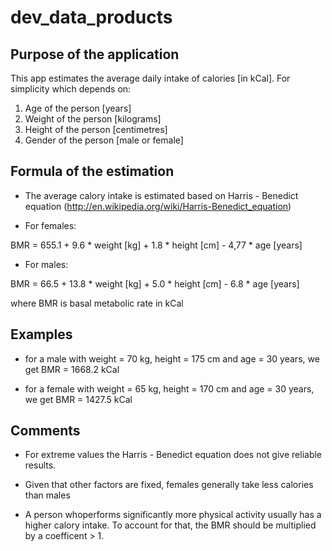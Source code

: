 dev_data_products
=================
## Purpose of the application

This app estimates the average daily intake of calories [in kCal]. For simplicity which depends on:

1. Age of the person [years]
2. Weight of the person [kilograms]
3. Height of the person [centimetres]
4. Gender of the person [male or female]

## Formula of the estimation

- The average calory intake is estimated based on Harris - Benedict equation (http://en.wikipedia.org/wiki/Harris-Benedict_equation)

- For females:

BMR = 655.1 + 9.6 * weight [kg] + 1.8 * height [cm] - 4,77 * age [years]

- For males:

BMR = 66.5 + 13.8 * weight [kg] + 5.0 * height [cm] - 6.8 * age [years]

where BMR is basal metabolic rate in kCal


## Examples

- for a male with weight = 70 kg, height = 175 cm and age = 30 years, we get BMR = 1668.2 kCal

- for a female with weight = 65 kg, height = 170 cm and age = 30 years, we get BMR = 1427.5 kCal


## Comments

- For extreme values the Harris - Benedict equation does not give reliable results.

- Given that other factors are fixed, females generally take less calories than males

- A person whoperforms significantly more physical activity usually has a higher calory intake. To account for that, the BMR should be multiplied by a coefficent > 1. 
